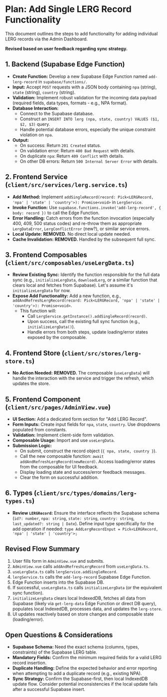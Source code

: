 # Plan: Add Single LERG Record Functionality

This document outlines the steps to add functionality for adding individual LERG records via the Admin Dashboard.

**Revised based on user feedback regarding sync strategy.**

## 1. Backend (Supabase Edge Function)

- **Create Function:** Develop a new Supabase Edge Function named `add-lerg-record` in `supabase/functions/`.
- **Input:** Accept `POST` requests with a JSON body containing `npa` (string), `state` (string), `country` (string).
- **Validation:** Implement robust validation for the incoming data payload (required fields, data types, formats - e.g., NPA format).
- **Database Interaction:**
  - Connect to the Supabase database.
  - Construct an `INSERT INTO lerg (npa, state, country) VALUES ($1, $2, $3)` query.
  - Handle potential database errors, especially the unique constraint violation on `npa`.
- **Output:**
  - On success: Return `201 Created` status.
  - On validation error: Return `400 Bad Request` with details.
  - On duplicate `npa`: Return `409 Conflict` with details.
  - On other DB errors: Return `500 Internal Server Error` with details.

## 2. Frontend Service (`client/src/services/lerg.service.ts`)

- **Add Method:** Implement `addSingleRecord(record: Pick<LERGRecord, 'npa' | 'state' | 'country'>): Promise<void>` in `LergService`.
- **Invoke Function:** Use `supabase.functions.invoke('add-lerg-record', { body: record })` to call the Edge Function.
- **Error Handling:** Catch errors from the function invocation (especially 400, 409, 500 status codes) and re-throw them as appropriate `LergDataError`, `LergConflictError` (new?), or similar service errors.
- **Local Update:** **REMOVED.** No direct local update needed.
- **Cache Invalidation:** **REMOVED.** Handled by the subsequent full sync.

## 3. Frontend Composables (`client/src/composables/useLergData.ts`)

- **Review Existing Sync:** Identify the function responsible for the full data sync (e.g., `initializeLergData`, `downloadLerg`, or a similar function that clears local and fetches from Supabase). Let's assume it's `initializeLergData` for now.
- **Expose Add Functionality:** Add a new function, e.g., `addAndRefreshLergRecord(record: Pick<LERGRecord, 'npa' | 'state' | 'country'>): Promise<void>`.
  - This function will:
    - Call `LergService.getInstance().addSingleRecord(record)`.
    - Upon success, call the existing full sync function (e.g., `initializeLergData()`).
    - Handle errors from both steps, update loading/error states exposed by the composable.

## 4. Frontend Store (`client/src/stores/lerg-store.ts`)

- **No Action Needed:** **REMOVED.** The composable (`useLergData`) will handle the interaction with the service and trigger the refresh, which updates the store.

## 5. Frontend Component (`client/src/pages/AdminView.vue`)

- **UI Section:** Add a dedicated form section for "Add LERG Record".
- **Form Inputs:** Create input fields for `npa`, `state`, `country`. Use dropdowns populated from constants.
- **Validation:** Implement client-side form validation.
- **Composable Usage:** Import and use `useLergData`.
- **Submission Logic:**
  - On submit, construct the record object (`{ npa, state, country }`).
  - Call the new composable function: `await addAndRefreshLergRecord(newRecord)`. Access loading/error states from the composable for UI feedback.
  - Display loading state and success/error feedback messages.
  - Clear the form on successful addition.

## 6. Types (`client/src/types/domains/lerg-types.ts`)

- **Review `LERGRecord`:** Ensure the interface reflects the Supabase schema (`id?: number`, `npa: string`, `state: string`, `country: string`, `last_updated?: string | Date`). Define input type specifically for the add operation if needed: `type AddLergRecordInput = Pick<LERGRecord, 'npa' | 'state' | 'country'>;`

## Revised Flow Summary

1.  User fills form in `AdminView.vue` and submits.
2.  `AdminView.vue` calls `addAndRefreshLergRecord` from `useLergData.ts`.
3.  `useLergData.ts` calls `lergService.addSingleRecord`.
4.  `lergService.ts` calls the `add-lerg-record` Supabase Edge Function.
5.  Edge Function inserts into the Supabase DB.
6.  If successful, `useLergData.ts` calls `initializeLergData` (or the equivalent sync function).
7.  `initializeLergData` clears local IndexedDB, fetches all data from Supabase (likely via `get-lerg-data` Edge Function or direct DB query), populates local IndexedDB, processes data, and updates the `lerg-store`.
8.  UI updates reactively based on store changes and composable state (loading/error).

## Open Questions & Considerations

- **Supabase Schema:** Need the exact schema (columns, types, constraints) of the Supabase LERG table.
- **Mandatory Fields:** Confirm the minimum required fields for a valid LERG record insertion.
- **Duplicate Handling:** Define the expected behavior and error reporting when attempting to add a duplicate record (e.g., existing NPA).
- **Sync Strategy:** Confirm the Supabase-first, then local IndexedDB update flow. Consider potential inconsistencies if the local update fails after a successful Supabase insert.
